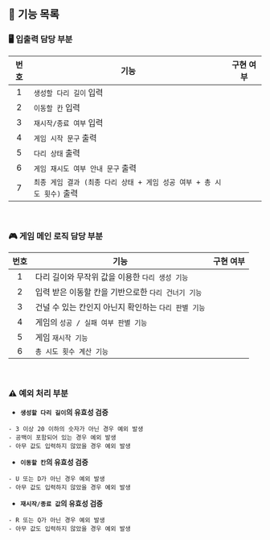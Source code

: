 ##  🌉 기능 목록

### 🖥 입출력 담당 부분
|  번호  | 기능                                                | 구현 여부 |
|:----:|---------------------------------------------------|:----:|
|  1   | ```생성할 다리 길이``` 입력                                |      |
|  2   | ```이동할 칸``` 입력                                    |      |
|  3   | ```재시작/종료 여부``` 입력                                |      |
|  4   | ```게임 시작 문구``` 출력                                 |      |
|  5   | ```다리 상태``` 출력                                    |      |
|  6   | ```게임 재시도 여부 안내 문구``` 출력                          |      |
|  7   | ```최종 게임 결과 (최종 다리 상태 + 게임 성공 여부 + 총 시도 횟수)``` 출력 |      |

<br/>

### 🎮 게임 메인 로직 담당 부분
|  번호  | 기능                                  | 구현 여부  |
|:----:|-------------------------------------|:------:|
|  1   | 다리 길이와 무작위 값을 이용한 ```다리 생성 기능```    |        |
|  2   | 입력 받은 이동할 칸을 기반으로한 ```다리 건너기 기능```  |        |
|  3   | 건널 수 있는 칸인지 아닌지 확인하는 ```다리 판별 기능``` |        |
|  4   | 게임의 ```성공 / 실패 여부 판별 기능```          |        |
|  5   | 게임 ```재시작 기능```                     |        |
|  6   | ```총 시도 횟수 계산 기능```                 |        |




<br/>

### ⚠️ 예외 처리 부분

- **```생성할 다리 길이```의 유효성 검증**
```
- 3 이상 20 이하의 숫자가 아닌 경우 예외 발생
- 공백이 포함되어 있는 경우 예외 발생
- 아무 값도 입력하지 않았을 경우 예외 발생
```

- **```이동할 칸```의 유효성 검증**
```
- U 또는 D가 아닌 경우 예외 발생
- 아무 값도 입력하지 않았을 경우 예외 발생
```

- **```재시작/종료 값```의 유효성 검증**
```
- R 또는 Q가 아닌 경우 예외 발생
- 아무 값도 입력하지 않았을 경우 예외 발생
```